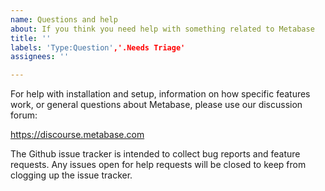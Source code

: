 ```yaml
---
name: Questions and help
about: If you think you need help with something related to Metabase
title: ''
labels: 'Type:Question','.Needs Triage'
assignees: ''

---
```


For help with installation and setup, information on how specific features work, or general questions about Metabase, please use our discussion forum:

https://discourse.metabase.com

The Github issue tracker is intended to collect bug reports and feature requests.
Any issues open for help requests will be closed to keep from clogging up the issue tracker.
